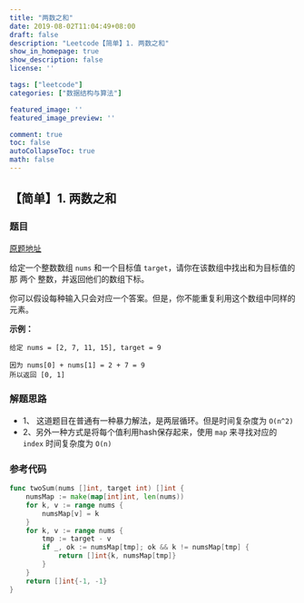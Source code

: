 ```yaml
---
title: "两数之和"
date: 2019-08-02T11:04:49+08:00
draft: false
description: "Leetcode【简单】1. 两数之和"
show_in_homepage: true
show_description: false
license: ''

tags: ["leetcode"]
categories: ["数据结构与算法"]

featured_image: ''
featured_image_preview: ''

comment: true
toc: false
autoCollapseToc: true
math: false
---
```


<!--more-->


## 【简单】1. 两数之和

### 题目

[原题地址](https://leetcode-cn.com/problems/two-sum)

给定一个整数数组 `nums` 和一个目标值 `target`，请你在该数组中找出和为目标值的那 两个 整数，并返回他们的数组下标。

你可以假设每种输入只会对应一个答案。但是，你不能重复利用这个数组中同样的元素。

**示例：**

```text
给定 nums = [2, 7, 11, 15], target = 9

因为 nums[0] + nums[1] = 2 + 7 = 9
所以返回 [0, 1]
```

### 解题思路

* 1、 这道题目在普通有一种暴力解法，是两层循环。但是时间复杂度为 `O(n^2)` 
* 2、另外一种方式是将每个值利用hash保存起来，使用 `map` 来寻找对应的 `index` 时间复杂度为 `O(n)` 

### 参考代码

```go
func twoSum(nums []int, target int) []int {
    numsMap := make(map[int]int, len(nums))
    for k, v := range nums {
        numsMap[v] = k
    }
    for k, v := range nums {
        tmp := target - v
        if _, ok := numsMap[tmp]; ok && k != numsMap[tmp] {
            return []int{k, numsMap[tmp]}
        }
    }
    return []int{-1, -1}
}
```


